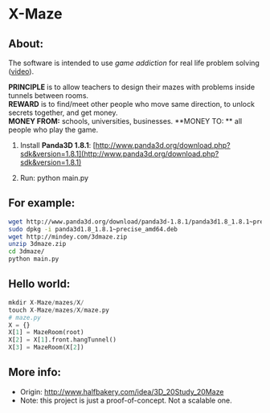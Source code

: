 X-Maze
======
## About:
The software is intended to use *game addiction* for real life problem solving ([video](http://v.youku.com/v_show/id_XNTQ2MTgyNTU2.html)).

**PRINCIPLE** is to allow teachers to design their mazes with problems inside tunnels between rooms.<br>
**REWARD** is to find/meet other people who move same direction, to unlock secrets together, and get money.<br>
**MONEY FROM:** schools, universities, businesses.
**MONEY TO: ** all people who play the game.

1. Install **Panda3D 1.8.1**:
[http://www.panda3d.org/download.php?sdk&version=1.8.1](http://www.panda3d.org/download.php?sdk&version=1.8.1)

2. Run:
python main.py

## For example:

```bash
wget http://www.panda3d.org/download/panda3d-1.8.1/panda3d1.8_1.8.1~precise_amd64.deb
sudo dpkg -i panda3d1.8_1.8.1~precise_amd64.deb
wget http://mindey.com/3dmaze.zip
unzip 3dmaze.zip
cd 3dmaze/
python main.py
```

## Hello world:

```python
mkdir X-Maze/mazes/X/
touch X-Maze/mazes/X/maze.py
# maze.py
X = {}
X[1] = MazeRoom(root)
X[2] = X[1].front.hangTunnel()
X[3] = MazeRoom(X[2]) 
```

## More info:

* Origin: http://www.halfbakery.com/idea/3D_20Study_20Maze
* Note: this project is just a proof-of-concept. Not a scalable one.